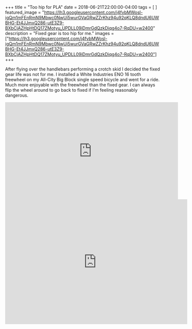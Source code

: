 +++
title =  "Too hip for PLA"
date = 2018-06-21T22:00:00-04:00
tags = [ ]
featured_image = "https://lh3.googleusercontent.com/j4fvbMWosl-igQm1mFEnRmN9Mbwc0NwUi5wurGVaGRwZZrKhz94u92qKLQ8dndU6UWBHG-Et4JJmxQ286-utE3Z9-BXbCjAZHpHtDQ17ZMotyu_UPDLL09iDmrGdQzkDiqg4o7-RqDU=w2400"
description = "Fixed gear is too hip for me."
images = ["https://lh3.googleusercontent.com/j4fvbMWosl-igQm1mFEnRmN9Mbwc0NwUi5wurGVaGRwZZrKhz94u92qKLQ8dndU6UWBHG-Et4JJmxQ286-utE3Z9-BXbCjAZHpHtDQ17ZMotyu_UPDLL09iDmrGdQzkDiqg4o7-RqDU=w2400"]
+++

After flying over the handlebars performing a crotch skid I decided the fixed gear life was not for me. I installed a White Industries ENO 16 tooth freewheel on my All-City Big Block single speed bicycle and went for a ride. Much more enjoyable with the freewheel than the fixed gear. I can always flip the wheel around to go back to fixed if I'm feeling reasonably dangerous.  

<iframe width="560" height="315" src="https://www.youtube.com/embed/NF1-51mmJeQ" frameborder="0" allow="autoplay; encrypted-media" allowfullscreen></iframe>

<iframe height='405' width='590' frameborder='0' allowtransparency='true' scrolling='no' src='https://www.strava.com/activities/1654020856/embed/4abf1b7570fd6c8c44a5d10120b9756f6e63dcd3'></iframe>
